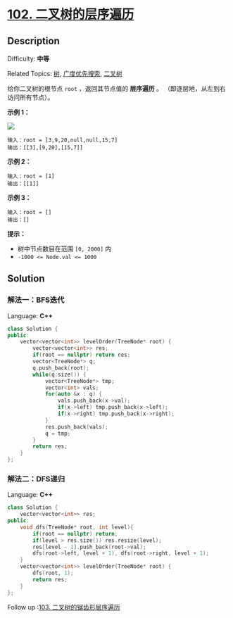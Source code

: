 # [102\. 二叉树的层序遍历](https://leetcode.cn/problems/binary-tree-level-order-traversal/)

## Description

Difficulty: **中等**  

Related Topics: [树](https://leetcode.cn/tag/tree/), [广度优先搜索](https://leetcode.cn/tag/breadth-first-search/), [二叉树](https://leetcode.cn/tag/binary-tree/)


给你二叉树的根节点 `root` ，返回其节点值的 **层序遍历** 。 （即逐层地，从左到右访问所有节点）。

**示例 1：**

![](https://assets.leetcode.com/uploads/2021/02/19/tree1.jpg)

```
输入：root = [3,9,20,null,null,15,7]
输出：[[3],[9,20],[15,7]]
```

**示例 2：**

```
输入：root = [1]
输出：[[1]]
```

**示例 3：**

```
输入：root = []
输出：[]
```

**提示：**

*   树中节点数目在范围 `[0, 2000]` 内
*   `-1000 <= Node.val <= 1000`


## Solution
### 解法一：BFS迭代
Language: **C++**

```c++
class Solution {
public:
    vector<vector<int>> levelOrder(TreeNode* root) { 
        vector<vector<int>> res;
        if(root == nullptr) return res;
        vector<TreeNode*> q;
        q.push_back(root);
        while(q.size()) {
            vector<TreeNode*> tmp;
            vector<int> vals;
            for(auto &x : q) {
                vals.push_back(x->val);
                if(x->left) tmp.push_back(x->left);
                if(x->right) tmp.push_back(x->right);
            }
            res.push_back(vals);
            q = tmp;
        }
        return res;
    }
};
```
### 解法二：DFS递归
Language: **C++**

```c++
class Solution {
    vector<vector<int>> res;
public:
    void dfs(TreeNode* root, int level){
        if(root == nullptr) return;
        if(level > res.size()) res.resize(level);
        res[level - 1].push_back(root->val);
        dfs(root->left, level + 1), dfs(root->right, level + 1);
    }
    vector<vector<int>> levelOrder(TreeNode* root) {
        dfs(root, 1);
        return res;
    }
};
```

Follow up :[103\. 二叉树的锯齿形层序遍历](./103.md)